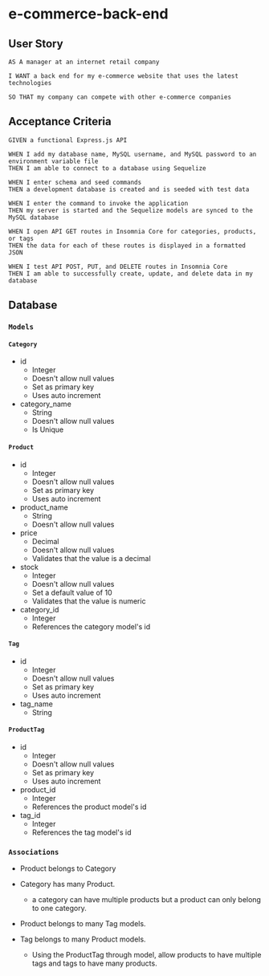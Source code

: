 # e-commerce-back-end

## User Story

```
AS A manager at an internet retail company

I WANT a back end for my e-commerce website that uses the latest technologies

SO THAT my company can compete with other e-commerce companies
```

## Acceptance Criteria

```
GIVEN a functional Express.js API

WHEN I add my database name, MySQL username, and MySQL password to an environment variable file
THEN I am able to connect to a database using Sequelize

WHEN I enter schema and seed commands
THEN a development database is created and is seeded with test data

WHEN I enter the command to invoke the application
THEN my server is started and the Sequelize models are synced to the MySQL database

WHEN I open API GET routes in Insomnia Core for categories, products, or tags
THEN the data for each of these routes is displayed in a formatted JSON

WHEN I test API POST, PUT, and DELETE routes in Insomnia Core
THEN I am able to successfully create, update, and delete data in my database
```


## Database

### `Models`

#### `Category`

- id
  - Integer
  - Doesn't allow null values
  - Set as primary key
  - Uses auto increment
- category_name
  - String
  - Doesn't allow null values
  - Is Unique

#### `Product`

- id
  - Integer
  - Doesn't allow null values
  - Set as primary key
  - Uses auto increment
- product_name
  - String
  - Doesn't allow null values
- price
  - Decimal
  - Doesn't allow null values
  - Validates that the value is a decimal
- stock
  - Integer
  - Doesn't allow null values
  - Set a default value of 10
  - Validates that the value is numeric
- category_id
  - Integer
  - References the category model's id

#### `Tag`

- id
  - Integer
  - Doesn't allow null values
  - Set as primary key
  - Uses auto increment
- tag_name
  - String

#### `ProductTag`
  - id
    - Integer
    - Doesn't allow null values
    - Set as primary key
    - Uses auto increment
- product_id
  - Integer
  - References the product model's id
- tag_id
  - Integer
  - References the tag model's id

### `Associations`

- Product belongs to Category
- Category has many Product.
  - a category can have multiple products but a product can only belong to one category.


- Product belongs to many Tag models. 
- Tag belongs to many Product models.
  - Using the ProductTag through model, allow products to have multiple tags and tags to have many products.